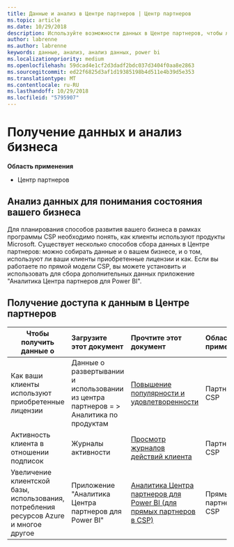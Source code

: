 ```yaml
---
title: Данные и анализ в Центре партнеров | Центр партнеров
ms.topic: article
ms.date: 10/29/2018
description: Используйте возможности данных в Центре партнеров, чтобы лучше понять свой бизнес.
author: labrenne
ms.author: labrenne
keywords: данные, анализ, анализ данных, power bi
ms.localizationpriority: medium
ms.openlocfilehash: 59dcad4e1cf2d3dadf2bdc037d3404f0aa8e2863
ms.sourcegitcommit: ed22f6825d3af1d19385198b4d511e4b39d5e353
ms.translationtype: MT
ms.contentlocale: ru-RU
ms.lasthandoff: 10/29/2018
ms.locfileid: "5795907"
---
```

# <a name="get-data-and-analyze-your-business"></a>Получение данных и анализ бизнеса 

**Область применения**

-  Центр партнеров 

## <a name="understand-how-your-business-is-doing-through-data-analysis"></a>Анализ данных для понимания состояния вашего бизнеса

Для планирования способов развития вашего бизнеса в рамках программы CSP необходимо понять, как клиенты используют продукты Microsoft. Существует несколько способов сбора данных в Центре партнеров: можно собирать данные и о вашем бизнесе, и о том, используют ли ваши клиенты приобретенные лицензии и как. Если вы работаете по прямой модели CSP, вы можете установить и использовать для сбора дополнительных данных приложение "Аналитика Центра партнеров для Power BI".

## <a name="access-data-in-partner-center"></a>Получение доступа к данным в Центре партнеров

|**Чтобы получить данные о**   |**Загрузите этот документ**   |**Прочтите этот документ**   | **Область применения**    |
|---------------------|:-----------------------|:---------------|:--------------|
|Как ваши клиенты используют приобретенные лицензии   |Данные о развертывании и использовании из центра партнеров = > Аналитика по продуктам   |[Повышение популярности и удовлетворенности](increasing-adoption-and-satisfaction.md)|Партнеры CSP|
|Активность клиента в отношении подписок   |Журналы активности   |[Просмотр журналов действий клиента](activity-logs.md)|Партнеры CSP   |
|Увеличение клиентской базы, использования, потребления ресурсов Azure и многое другое   |Приложение "Аналитика Центра партнеров для Power BI"   |[Аналитика Центра партнеров для Power BI (для прямых партнеров в CSP)](power-bi-app-for-direct-partners.md)|Прямые партнеры CSP|






